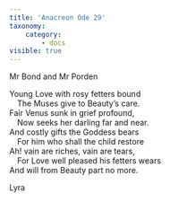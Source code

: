 ```yaml
---
title: 'Anacreon Ode 29'
taxonomy:
    category:
        - docs
visible: true
---
```


<div class="author">Mr Bond and Mr Porden</div>

Young Love with rosy fetters bound  
&emsp;The Muses give to Beauty’s care.  
Fair Venus sunk in grief profound,  
&emsp;Now seeks her darling far and near.  
And costly gifts the Goddess bears  
&emsp;For him who shall the child restore  
Ah! vain are riches, vain are tears,  
&emsp;For Love well pleased his <span data-tippy="livery" class="green">fetters</span> wears  
And will from Beauty part no more.  
  
Lyra